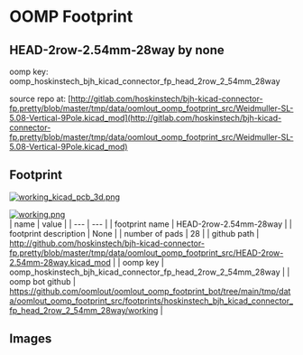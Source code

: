 # OOMP Footprint  
## HEAD-2row-2.54mm-28way  by none  
  
oomp key: oomp_hoskinstech_bjh_kicad_connector_fp_head_2row_2_54mm_28way  
  
source repo at: [http://gitlab.com/hoskinstech/bjh-kicad-connector-fp.pretty/blob/master/tmp/data/oomlout_oomp_footprint_src/Weidmuller-SL-5.08-Vertical-9Pole.kicad_mod](http://gitlab.com/hoskinstech/bjh-kicad-connector-fp.pretty/blob/master/tmp/data/oomlout_oomp_footprint_src/Weidmuller-SL-5.08-Vertical-9Pole.kicad_mod)  
## Footprint  
  
[![working_kicad_pcb_3d.png](working_kicad_pcb_3d_600.png)](working_kicad_pcb_3d.png)  
  
[![working.png](working_600.png)](working.png)  
| name | value | 
| --- | --- | 
| footprint name | HEAD-2row-2.54mm-28way | 
| footprint description | None | 
| number of pads | 28 | 
| github path | http://github.com/hoskinstech/bjh-kicad-connector-fp.pretty/blob/master/tmp/data/oomlout_oomp_footprint_src/HEAD-2row-2.54mm-28way.kicad_mod | 
| oomp key | oomp_hoskinstech_bjh_kicad_connector_fp_head_2row_2_54mm_28way | 
| oomp bot github | https://github.com/oomlout/oomlout_oomp_footprint_bot/tree/main/tmp/data/oomlout_oomp_footprint_src/footprints/hoskinstech_bjh_kicad_connector_fp_head_2row_2_54mm_28way/working | 
## Images  
